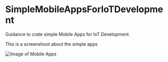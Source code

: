 # SimpleMobileAppsForIoTDevelopment

Guidance to crate simple Mobile Apps for IoT Development.

This is a screenshoot about the simple apps

![Image of Mobile Apps](https://drive.google.com/uc?export=view&id=13aIh6vXYqa6jqQUGDSKos7URlnkNgJmb)

